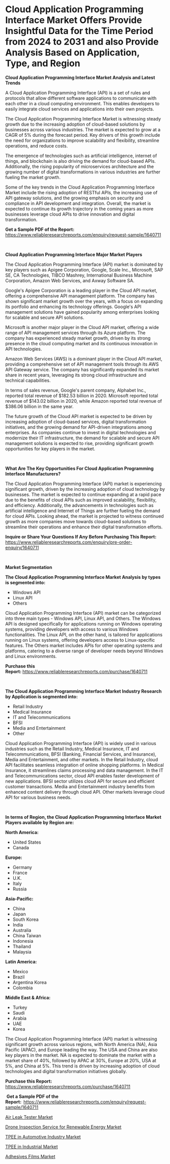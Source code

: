 <p><h1>Cloud Application Programming Interface Market Offers Provide Insightful Data for the Time Period from 2024 to 2031 and also Provide Analysis Based on Application, Type, and Region</h1></p><p><strong>Cloud Application Programming Interface Market Analysis and Latest Trends</strong></p>
<p><p>A Cloud Application Programming Interface (API) is a set of rules and protocols that allow different software applications to communicate with each other in a cloud computing environment. This enables developers to easily integrate cloud services and applications into their own projects.</p><p>The Cloud Application Programming Interface Market is witnessing steady growth due to the increasing adoption of cloud-based solutions by businesses across various industries. The market is expected to grow at a CAGR of 5% during the forecast period. Key drivers of this growth include the need for organizations to improve scalability and flexibility, streamline operations, and reduce costs.</p><p>The emergence of technologies such as artificial intelligence, internet of things, and blockchain is also driving the demand for cloud-based APIs. Additionally, the rising popularity of microservices architecture and the growing number of digital transformations in various industries are further fueling the market growth.</p><p>Some of the key trends in the Cloud Application Programming Interface Market include the rising adoption of RESTful APIs, the increasing use of API gateway solutions, and the growing emphasis on security and compliance in API development and integration. Overall, the market is expected to continue its growth trajectory in the coming years as more businesses leverage cloud APIs to drive innovation and digital transformation.</p></p>
<p><strong>Get a Sample PDF of the Report:&nbsp;</strong> <a href="https://www.reliableresearchreports.com/enquiry/request-sample/1640711">https://www.reliableresearchreports.com/enquiry/request-sample/1640711</a></p>
<p>&nbsp;</p>
<p><strong>Cloud Application Programming Interface Major Market Players</strong></p>
<p><p>The Cloud Application Programming Interface (API) market is dominated by key players such as Apigee Corporation, Google, Scale Inc., Microsoft, SAP SE, CA Technologies, TIBCO Mashrey, International Business Machine Corporation, Amazon Web Services, and Axway Software SA.</p><p>Google's Apigee Corporation is a leading player in the Cloud API market, offering a comprehensive API management platform. The company has shown significant market growth over the years, with a focus on expanding its portfolio and enhancing its technology offerings. Google's API management solutions have gained popularity among enterprises looking for scalable and secure API solutions.</p><p>Microsoft is another major player in the Cloud API market, offering a wide range of API management services through its Azure platform. The company has experienced steady market growth, driven by its strong presence in the cloud computing market and its continuous innovation in API technologies.</p><p>Amazon Web Services (AWS) is a dominant player in the Cloud API market, providing a comprehensive set of API management tools through its AWS API Gateway service. The company has significantly expanded its market share in recent years, leveraging its strong cloud infrastructure and technical capabilities.</p><p>In terms of sales revenue, Google's parent company, Alphabet Inc., reported total revenue of $182.53 billion in 2020. Microsoft reported total revenue of $143.02 billion in 2020, while Amazon reported total revenue of $386.06 billion in the same year.</p><p>The future growth of the Cloud API market is expected to be driven by increasing adoption of cloud-based services, digital transformation initiatives, and the growing demand for API-driven integrations among enterprises. As companies continue to invest in digital technologies and modernize their IT infrastructure, the demand for scalable and secure API management solutions is expected to rise, providing significant growth opportunities for key players in the market.</p></p>
<p>&nbsp;</p>
<p><strong>What Are The Key Opportunities For Cloud Application Programming Interface Manufacturers?</strong></p>
<p><p>The Cloud Application Programming Interface (API) market is experiencing significant growth, driven by the increasing adoption of cloud technology by businesses. The market is expected to continue expanding at a rapid pace due to the benefits of cloud APIs such as improved scalability, flexibility, and efficiency. Additionally, the advancements in technologies such as artificial intelligence and Internet of Things are further fueling the demand for cloud APIs. Looking ahead, the market is projected to witness continued growth as more companies move towards cloud-based solutions to streamline their operations and enhance their digital transformation efforts.</p></p>
<p><strong>Inquire or Share Your Questions If Any Before Purchasing This Report:</strong> <a href="https://www.reliableresearchreports.com/enquiry/pre-order-enquiry/1640711">https://www.reliableresearchreports.com/enquiry/pre-order-enquiry/1640711</a></p>
<p>&nbsp;</p>
<p><strong>Market Segmentation</strong></p>
<p><strong>The Cloud Application Programming Interface Market Analysis by types is segmented into:</strong></p>
<p><ul><li>Windows API</li><li>Linux API</li><li>Others</li></ul></p>
<p><p>Cloud Application Programming Interface (API) market can be categorized into three main types - Windows API, Linux API, and Others. The Windows API is designed specifically for applications running on Windows operating systems, providing developers with access to various Windows functionalities. The Linux API, on the other hand, is tailored for applications running on Linux systems, offering developers access to Linux-specific features. The Others market includes APIs for other operating systems and platforms, catering to a diverse range of developer needs beyond Windows and Linux environments.</p></p>
<p><strong>Purchase this Report:&nbsp;</strong><a href="https://www.reliableresearchreports.com/purchase/1640711">https://www.reliableresearchreports.com/purchase/1640711</a></p>
<p>&nbsp;</p>
<p><strong>The Cloud Application Programming Interface Market Industry Research by Application is segmented into:</strong></p>
<p><ul><li>Retail Industry</li><li>Medical Insurance</li><li>IT and Telecommunications</li><li>BFSI</li><li>Media and Entertainment</li><li>Other</li></ul></p>
<p><p>Cloud Application Programming Interface (API) is widely used in various industries such as the Retail Industry, Medical Insurance, IT and Telecommunications, BFSI (Banking, Financial Services, and Insurance), Media and Entertainment, and other markets. In the Retail Industry, cloud API facilitates seamless integration of online shopping platforms. In Medical Insurance, it streamlines claims processing and data management. In the IT and Telecommunications sector, cloud API enables faster development of new applications. BFSI sector utilizes cloud API for secure and efficient customer transactions. Media and Entertainment industry benefits from enhanced content delivery through cloud API. Other markets leverage cloud API for various business needs.</p></p>
<p>&nbsp;</p>
<p><strong>In terms of Region, the Cloud Application Programming Interface Market Players available by Region are:</strong></p>
<p>
    <p> <strong> North America: </strong>
        <ul>
            <li>United States</li>
            <li>Canada</li>
        </ul>
        </p> 
    <p> <strong> Europe: </strong>
        <ul>
            <li>Germany</li>
            <li>France</li>
            <li>U.K.</li>
            <li>Italy</li>
            <li>Russia</li>
        </ul>
        </p> 
    <p> <strong> Asia-Pacific: </strong>
        <ul>
            <li>China</li>
            <li>Japan</li>
            <li>South Korea</li>
            <li>India</li>
            <li>Australia</li>
            <li>China Taiwan</li>
            <li>Indonesia</li>
            <li>Thailand</li>
            <li>Malaysia</li>
        </ul>
        </p> 
    <p> <strong> Latin America: </strong>
        <ul>
            <li>Mexico</li>
            <li>Brazil</li>
            <li>Argentina Korea</li>
            <li>Colombia</li>
        </ul>
        </p> 
    <p> <strong> Middle East & Africa: </strong>
        <ul>
            <li>Turkey</li>
            <li>Saudi</li>
            <li>Arabia</li>
            <li>UAE</li>
            <li>Korea</li>
        </ul>
    </p>
    </p>
<p><p>The Cloud Application Programming Interface (API) market is witnessing significant growth across various regions, with North America (NA), Asia Pacific (APAC), and Europe leading the way. The USA and China are also key players in the market. NA is expected to dominate the market with a market share of 40%, followed by APAC at 30%, Europe at 20%, USA at 5%, and China at 5%. This trend is driven by increasing adoption of cloud technologies and digital transformation initiatives globally.</p></p>
<p><strong>Purchase this Report: </strong><a href="https://www.reliableresearchreports.com/purchase/1640711">https://www.reliableresearchreports.com/purchase/1640711</a></p>
<p>&nbsp;<strong>Get a Sample PDF of the Report:&nbsp;&nbsp;</strong><a href="https://www.reliableresearchreports.com/enquiry/request-sample/1640711">https://www.reliableresearchreports.com/enquiry/request-sample/1640711</a></p>
<p><strong></strong></p>
<p><p><a href="https://issuu.com/reportprime-2/docs/air-leak-tester-market-size-2030.pptx">Air Leak Tester Market</a></p><p><a href="https://issuu.com/reportprime-2/docs/drone-inspection-service-for-renewable-energy-mark">Drone Inspection Service for Renewable Energy Market</a></p><p><a href="https://github.com/khansimonweber1lqujlwoz15d/Market-Research-Report-List-1/blob/main/tpee-in-automotive-industry-market.md">TPEE in Automotive Industry Market</a></p><p><a href="https://github.com/Sherrillcrooksxa8i18ucf2m/Market-Research-Report-List-1/blob/main/tpee-in-industrial-market.md">TPEE in Industrial Market</a></p><p><a href="https://github.com/derrinmiltonellis35gcl/Market-Research-Report-List-1/blob/main/adhesives-films-market.md">Adhesives Films Market</a></p></p>